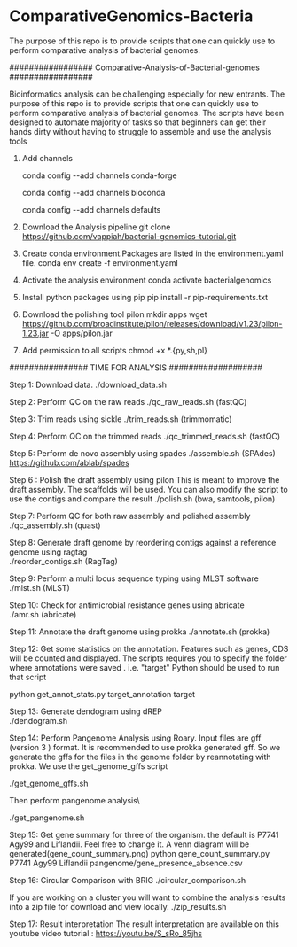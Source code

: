 # ComparativeGenomics-Bacteria
 The purpose of this repo is to provide scripts that one can quickly use to perform comparative analysis of bacterial genomes.

 #################  Comparative-Analysis-of-Bacterial-genomes  #################
 
 Bioinformatics analysis can be challenging especially for new entrants. The purpose of this repo is to provide scripts that one can quickly use to perform comparative analysis of bacterial genomes. The scripts have been designed to automate majority of tasks so that beginners can get their hands dirty without having to struggle to assemble and use the analysis tools

1. Add channels
   
   conda config --add channels conda-forge
   
   conda config --add channels bioconda
   
   conda config --add channels defaults

3. Download the Analysis pipeline
git clone https://github.com/vappiah/bacterial-genomics-tutorial.git

4. Create conda environment.Packages are listed in the environment.yaml file.
conda env create -f environment.yaml

5. Activate the analysis environment
conda activate bacterialgenomics

6. Install python packages using pip
pip install -r pip-requirements.txt

7. Download the polishing tool pilon
mkdir apps
wget https://github.com/broadinstitute/pilon/releases/download/v1.23/pilon-1.23.jar -O apps/pilon.jar

8. Add permission to all scripts
chmod +x *.{py,sh,pl}

################ TIME FOR ANALYSIS ###################

Step 1: Download data.
./download_data.sh

Step 2: Perform QC on the raw reads
./qc_raw_reads.sh (fastQC)

Step 3: Trim reads using sickle
./trim_reads.sh (trimmomatic)

Step 4: Perform QC on the trimmed reads
 ./qc_trimmed_reads.sh (fastQC)

Step 5: Perform de novo assembly using spades
./assemble.sh (SPAdes)
https://github.com/ablab/spades

Step 6 : Polish the draft assembly using pilon
This is meant to improve the draft assembly. The scaffolds will be used. You can also modify the script to use the contigs and compare the result
./polish.sh (bwa, samtools, pilon)

Step 7: Perform QC for both raw assembly and polished assembly
./qc_assembly.sh (quast)

Step 8: Generate draft genome by reordering contigs against a reference genome using ragtag\
./reorder_contigs.sh (RagTag)

Step 9: Perform a multi locus sequence typing using MLST software\
./mlst.sh (MLST)

Step 10: Check for antimicrobial resistance genes using abricate\
./amr.sh (abricate)

Step 11: Annotate the draft genome using prokka
./annotate.sh (prokka)

Step 12: Get some statistics on the annotation.
Features such as genes, CDS will be counted and displayed.
The scripts requires you to specify the folder where annotations were saved . 
i.e. "target" Python should be used to run that script

python get_annot_stats.py target_annotation target

Step 13: Generate dendogram using dREP\
./dendogram.sh

Step 14: Perform Pangenome Analysis using Roary.
Input files are gff (version 3 ) format. It is recommended to use prokka generated gff.
So we generate the gffs for the files in the genome folder by reannotating with prokka.
We use the get_genome_gffs script

./get_genome_gffs.sh 

Then perform pangenome analysis\

./get_pangenome.sh

Step 15: Get gene summary for three of the organism. the default is P7741 Agy99 and Liflandii.
Feel free to change it. A venn diagram will be generated(gene_count_summary.png)
python gene_count_summary.py P7741 Agy99 Liflandii pangenome/gene_presence_absence.csv

Step 16: Circular Comparison with BRIG
 ./circular_comparison.sh

If you are working on a cluster you will want to combine the analysis results into a zip file for download and view locally. 
./zip_results.sh

Step 17: Result interpretation
The result interpretation are available on this youtube video tutorial : https://youtu.be/S_sRo_85jhs

